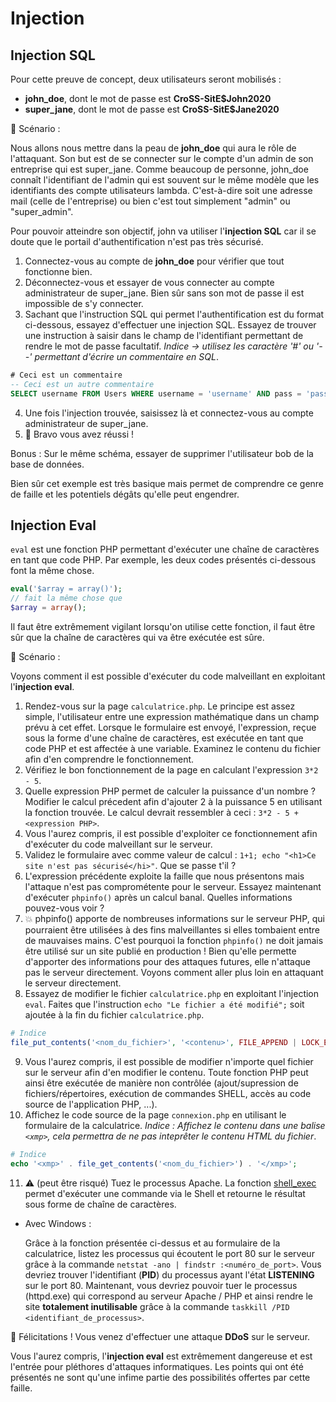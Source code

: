 # Injection

## Injection SQL

Pour cette preuve de concept, deux utilisateurs seront mobilisés :

- **john_doe**, dont le mot de passe est **CroSS-SitE\$John2020**
- **super_jane**, dont le mot de passe est **CroSS-SitE\$Jane2020**

:bookmark_tabs: Scénario :

Nous allons nous mettre dans la peau de **john_doe** qui aura le rôle de l'attaquant. Son but est de se connecter sur le compte d'un admin de son entreprise qui est super_jane.
Comme beaucoup de personne, john_doe connaît l'identifiant de l'admin qui est souvent sur le même modèle que les identifiants des compte utilisateurs lambda. C'est-à-dire soit une adresse mail (celle de l'entreprise) ou bien c'est tout simplement "admin" ou "super_admin".

Pour pouvoir atteindre son objectif, john va utiliser l'**injection SQL** car il se doute que le portail d'authentification n'est pas très sécurisé.

1. Connectez-vous au compte de **john_doe** pour vérifier que tout fonctionne bien.
2. Déconnectez-vous et essayer de vous connecter au compte administrateur de super_jane. Bien sûr sans son mot de passe il est impossible de s'y connecter.
3. Sachant que l'instruction SQL qui permet l'authentification est du format ci-dessous, essayez d'effectuer une injection SQL. Essayez de trouver une instruction à saisir dans le champ de l'identifiant permettant de rendre le mot de passe facultatif. _Indice -> utilisez les caractère '#' ou '--' permettant d'écrire un commentaire en SQL_.

```sql
# Ceci est un commentaire
-- Ceci est un autre commentaire
SELECT username FROM Users WHERE username = 'username' AND pass = 'password';
```

4. Une fois l'injection trouvée, saisissez là et connectez-vous au compte administrateur de super_jane.
5. :tada: Bravo vous avez réussi !

Bonus : Sur le même schéma, essayer de supprimer l'utilisateur bob de la base de données.

Bien sûr cet exemple est très basique mais permet de comprendre ce genre de faille et les potentiels dégâts qu'elle peut engendrer.

## Injection Eval

`eval` est une fonction PHP permettant d'exécuter une chaîne de caractères en tant que code PHP. Par exemple, les deux codes présentés ci-dessous font la même chose.

```php
eval('$array = array()');
// fait la même chose que
$array = array();
```

Il faut être extrêmement vigilant lorsqu'on utilise cette fonction, il faut être sûr que la chaîne de caractères qui va être exécutée est sûre.

:bookmark_tabs: Scénario :

Voyons comment il est possible d'exécuter du code malveillant en exploitant l'**injection eval**.

1. Rendez-vous sur la page `calculatrice.php`. Le principe est assez simple, l'utilisateur entre une expression mathématique dans un champ prévu à cet effet. Lorsque le formulaire est envoyé, l'expression, reçue sous la forme d'une chaîne de caractères, est exécutée en tant que code PHP et est affectée à une variable. Examinez le contenu du fichier afin d'en comprendre le fonctionnement.
2. Vérifiez le bon fonctionnement de la page en calculant l'expression `3*2 - 5`.
3. Quelle expression PHP permet de calculer la puissance d'un nombre ? Modifier le calcul précedent afin d'ajouter 2 à la puissance 5 en utilisant la fonction trouvée. Le calcul devrait ressembler à ceci : `3*2 - 5 + <expression PHP>`.
4. Vous l'aurez compris, il est possible d'exploiter ce fonctionnement afin d'exécuter du code malveillant sur le serveur.
5. Validez le formulaire avec comme valeur de calcul : `1+1; echo "<h1>Ce site n'est pas sécurisé</hi>"`. Que se passe t'il ?
6. L'expression précédente exploite la faille que nous présentons mais l'attaque n'est pas comprométente pour le serveur. Essayez maintenant d'exécuter `phpinfo()` après un calcul banal. Quelles informations pouvez-vous voir ?
7. :collision: phpinfo() apporte de nombreuses informations sur le serveur PHP, qui pourraient être utilisées à des fins malveillantes si elles tombaient entre de mauvaises mains. C'est pourquoi la fonction `phpinfo()` ne doit jamais être utilisé sur un site publié en production ! Bien qu'elle permette d'apporter des informations pour des attaques futures, elle n'attaque pas le serveur directement. Voyons comment aller plus loin en attaquant le serveur directement.
8. Essayez de modifier le fichier `calculatrice.php` en exploitant l'injection `eval`. Faites que l'instruction `echo "Le fichier a été modifié";` soit ajoutée à la fin du fichier `calculatrice.php`.

```php
# Indice
file_put_contents('<nom_du_fichier>', '<contenu>', FILE_APPEND | LOCK_EX);
```

9. Vous l'aurez compris, il est possible de modifier n'importe quel fichier sur le serveur afin d'en modifier le contenu. Toute fonction PHP peut ainsi être exécutée de manière non contrôlée (ajout/supression de fichiers/répertoires, exécution de commandes SHELL, accès au code source de l'application PHP, ...).
10. Affichez le code source de la page `connexion.php` en utilisant le formulaire de la calculatrice. _Indice : Affichez le contenu dans une balise `<xmp>`, cela permettra de ne pas inteprêter le contenu HTML du fichier_.

```php
# Indice
echo '<xmp>' . file_get_contents('<nom_du_fichier>') . '</xmp>';
```

11. :warning: (peut être risqué) Tuez le processus Apache. La fonction [shell_exec](https://www.php.net/manual/fr/function.shell-exec.php) permet d'exécuter une commande via le Shell et retourne le résultat sous forme de chaîne de caractères.

- Avec Windows :

  Grâce à la fonction présentée ci-dessus et au formulaire de la calculatrice, listez les processus qui écoutent le port 80 sur le serveur grâce à la commande `netstat -ano | findstr :<numéro_de_port>`. Vous devriez trouver l'identifiant (**PID**) du processus ayant l'état **LISTENING** sur le port 80. Maintenant, vous devriez pouvoir tuer le processus (httpd.exe) qui correspond au serveur Apache / PHP et ainsi rendre le site **totalement inutilisable** grâce à la commande `taskkill /PID <identifiant_de_processus>`.

:tada: Félicitations ! Vous venez d'effectuer une attaque **DDoS** sur le serveur.

Vous l'aurez compris, l'**injection eval** est extrêmement dangereuse et est l'entrée pour pléthores d'attaques informatiques. Les points qui ont été présentés ne sont qu'une infime partie des possibilités offertes par cette faille.

